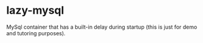 # lazy-mysql
MySql container that has a built-in delay during startup (this is just for demo and tutoring purposes).
